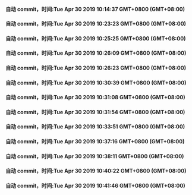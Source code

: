 #### 自动 commit，时间:Tue Apr 30 2019 10:14:37 GMT+0800 (GMT+08:00)
#### 自动 commit，时间:Tue Apr 30 2019 10:23:23 GMT+0800 (GMT+08:00)
#### 自动 commit，时间:Tue Apr 30 2019 10:25:25 GMT+0800 (GMT+08:00)
#### 自动 commit，时间:Tue Apr 30 2019 10:26:09 GMT+0800 (GMT+08:00)
#### 自动 commit，时间:Tue Apr 30 2019 10:26:23 GMT+0800 (GMT+08:00)
#### 自动 commit，时间:Tue Apr 30 2019 10:30:39 GMT+0800 (GMT+08:00)
#### 自动 commit，时间:Tue Apr 30 2019 10:31:08 GMT+0800 (GMT+08:00)
#### 自动 commit，时间:Tue Apr 30 2019 10:31:54 GMT+0800 (GMT+08:00)
#### 自动 commit，时间:Tue Apr 30 2019 10:33:51 GMT+0800 (GMT+08:00)
#### 自动 commit，时间:Tue Apr 30 2019 10:37:16 GMT+0800 (GMT+08:00)
#### 自动 commit，时间:Tue Apr 30 2019 10:38:11 GMT+0800 (GMT+08:00)
#### 自动 commit，时间:Tue Apr 30 2019 10:40:22 GMT+0800 (GMT+08:00)
#### 自动 commit，时间:Tue Apr 30 2019 10:41:46 GMT+0800 (GMT+08:00)
